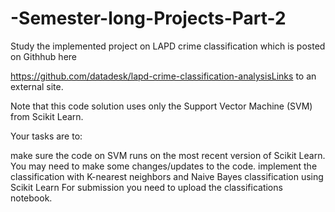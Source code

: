# -Semester-long-Projects-Part-2

Study the implemented project on LAPD crime classification which is posted on Githhub here

https://github.com/datadesk/lapd-crime-classification-analysisLinks to an external site.

Note that this code solution uses only the Support Vector Machine (SVM) from Scikit Learn. 

Your tasks are to: 

make sure the code on SVM runs on the most recent version of Scikit Learn. You may need to make some changes/updates to the code. 
implement the classification with K-nearest neighbors and Naive Bayes classification using Scikit Learn
For submission you need to upload the classifications notebook.
